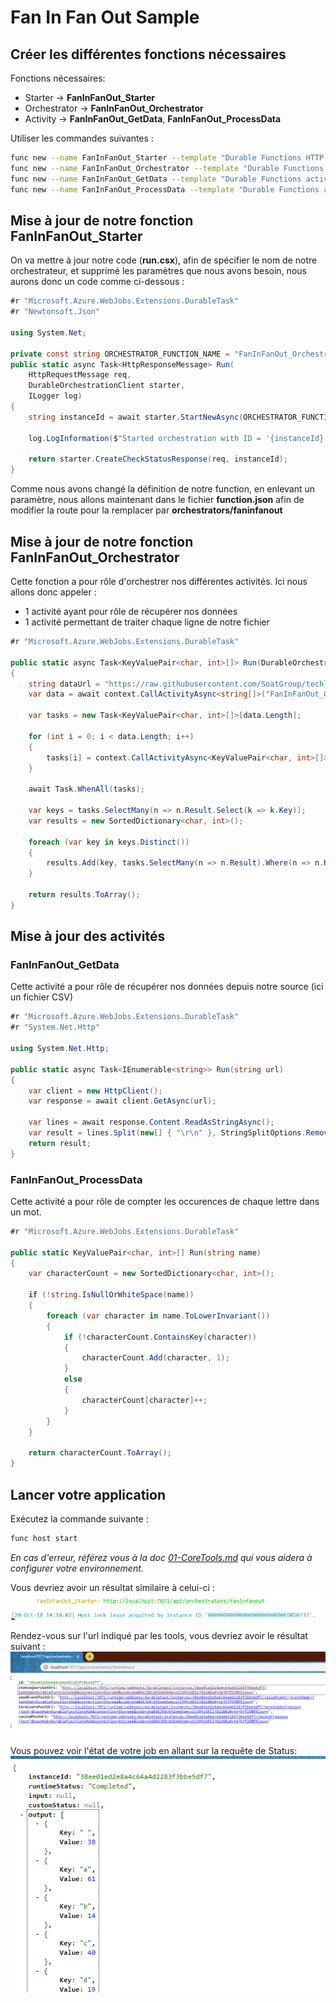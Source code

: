 # Fan In Fan Out Sample

## Créer les différentes fonctions nécessaires

Fonctions nécessaires: 
- Starter -> **FanInFanOut_Starter**
- Orchestrator -> **FanInFanOut_Orchestrator**
- Activity -> **FanInFanOut_GetData**, **FanInFanOut_ProcessData**

Utiliser les commandes suivantes : 

```bash
func new --name FanInFanOut_Starter --template "Durable Functions HTTP starter" --csx
func new --name FanInFanOut_Orchestrator --template "Durable Functions orchestrator" --csx
func new --name FanInFanOut_GetData --template "Durable Functions activity" --csx
func new --name FanInFanOut_ProcessData --template "Durable Functions activity" --csx
```

## Mise à jour de notre fonction FanInFanOut_Starter

On va mettre à jour notre code (**run.csx**), afin de spécifier le nom de notre orchestrateur, et supprimé les paramètres que nous avons besoin, nous aurons donc un code comme ci-dessous : 

```csharp
#r "Microsoft.Azure.WebJobs.Extensions.DurableTask"
#r "Newtonsoft.Json"

using System.Net;

private const string ORCHESTRATOR_FUNCTION_NAME = "FanInFanOut_Orchestrator";
public static async Task<HttpResponseMessage> Run(
    HttpRequestMessage req,
    DurableOrchestrationClient starter,
    ILogger log)
{
    string instanceId = await starter.StartNewAsync(ORCHESTRATOR_FUNCTION_NAME, null);

    log.LogInformation($"Started orchestration with ID = '{instanceId}'.");

    return starter.CreateCheckStatusResponse(req, instanceId);
}
```

Comme nous avons changé la définition de notre function, en enlevant un paramètre, nous allons maintenant dans le fichier **function.json** afin de modifier la route pour la remplacer par **orchestrators/faninfanout**

## Mise à jour de notre fonction FanInFanOut_Orchestrator

Cette fonction a pour rôle d'orchestrer nos différentes activités. 
Ici nous allons donc appeler : 
- 1 activité ayant pour rôle de récupérer nos données
- 1 activité permettant de traiter chaque ligne de notre fichier

```csharp
#r "Microsoft.Azure.WebJobs.Extensions.DurableTask"

public static async Task<KeyValuePair<char, int>[]> Run(DurableOrchestrationContext context)
{
    string dataUrl = "https://raw.githubusercontent.com/SoatGroup/techlab-durablefunction/master/Lab_FanInFanOut/azureproducts.csv"; 
    var data = await context.CallActivityAsync<string[]>("FanInFanOut_GetData", dataUrl);

    var tasks = new Task<KeyValuePair<char, int>[]>[data.Length];

    for (int i = 0; i < data.Length; i++)
    {
        tasks[i] = context.CallActivityAsync<KeyValuePair<char, int>[]>("FanInFanOut_ProcessData", data[i]);
    }

    await Task.WhenAll(tasks);

    var keys = tasks.SelectMany(n => n.Result.Select(k => k.Key));
    var results = new SortedDictionary<char, int>();

    foreach (var key in keys.Distinct())
    {
        results.Add(key, tasks.SelectMany(n => n.Result).Where(n => n.Key == key).Sum(n => n.Value));
    }

    return results.ToArray();
}
```

## Mise à jour des activités

### FanInFanOut_GetData

Cette activité a pour rôle de récupérer nos données depuis notre source (ici un fichier CSV)

```csharp
#r "Microsoft.Azure.WebJobs.Extensions.DurableTask"
#r "System.Net.Http"

using System.Net.Http;

public static async Task<IEnumerable<string>> Run(string url)
{
    var client = new HttpClient();
    var response = await client.GetAsync(url);

    var lines = await response.Content.ReadAsStringAsync();
    var result = lines.Split(new[] { "\r\n" }, StringSplitOptions.RemoveEmptyEntries).ToList();
    return result;
}
```

### FanInFanOut_ProcessData

Cette activité a pour rôle de compter les occurences de chaque lettre dans un mot. 

```csharp
#r "Microsoft.Azure.WebJobs.Extensions.DurableTask"

public static KeyValuePair<char, int>[] Run(string name)
{
    var characterCount = new SortedDictionary<char, int>();

    if (!string.IsNullOrWhiteSpace(name))
    {
        foreach (var character in name.ToLowerInvariant())
        {
            if (!characterCount.ContainsKey(character))
            {
                characterCount.Add(character, 1);
            }
            else
            {
                characterCount[character]++;
            }
        }
    }

    return characterCount.ToArray();
}
```

## Lancer votre application

Exécutez la commande suivante : 

```bash
func host start
```

_En cas d'erreur, référez vous à la doc [01-CoreTools.md](../01-CoreTools.md) qui vous aidera à configurer votre environnement._

Vous devriez avoir un résultat similaire à celui-ci : 
![](../assets/FanInFanOut-01-Start.png)

Rendez-vous sur l'url indiqué par les tools, vous devriez avoir le résultat suivant : 
![](../assets/FanInFanOut-02-WebStart.png)

Vous pouvez voir l'état de votre job en allant sur la requête de Status: 
![](../assets/FanInFanOut-03-WebStatus.png)